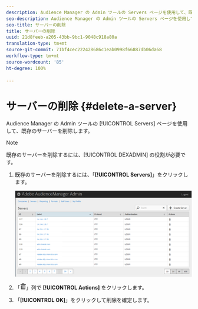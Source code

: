 ```yaml
---
description: Audience Manager の Admin ツールの Servers ページを使用して、既存のサーバーを削除します。
seo-description: Audience Manager の Admin ツールの Servers ページを使用して、既存のサーバーを削除します。
seo-title: サーバーの削除
title: サーバーの削除
uuid: 21d8feeb-a205-43bb-9bc1-9048c918a80a
translation-type: tm+mt
source-git-commit: 71bf4cec222428686c1eab0998f66887db06da68
workflow-type: tm+mt
source-wordcount: '85'
ht-degree: 100%

---
```



# サーバーの削除 {#delete-a-server}

Audience Manager の Admin ツールの [!UICONTROL Servers] ページを使用して、既存のサーバーを削除します。

<!-- t_delete_server.xml -->

>[!NOTE]
>
>既存のサーバーを削除するには、[!UICONTROL DEXADMIN] の役割が必要です。

1. 既存のサーバーを削除するには、「**[!UICONTROL Servers]**」をクリックします。

   ![手順の結果](assets/servers.png)

1. 「![](assets/icon_delete.png)」列で **[!UICONTROL Actions]** をクリックします。
1. 「**[!UICONTROL OK]**」をクリックして削除を確定します。
